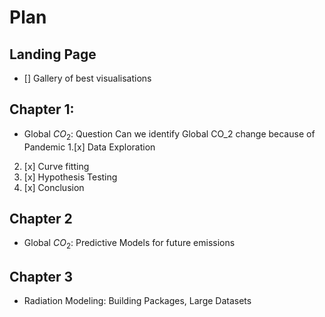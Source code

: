 # Plan 
## Landing Page
- [] Gallery of best visualisations
## Chapter 1:
-  Global $CO_2$: Question Can we identify Global CO_2 change because of Pandemic 
1.[x] Data Exploration
2. [x] Curve fitting
3. [x] Hypothesis Testing 
3. [x] Conclusion 
## Chapter 2
- Global $CO_2$: Predictive Models for future emissions
## Chapter 3
- Radiation Modeling: Building Packages, Large Datasets  